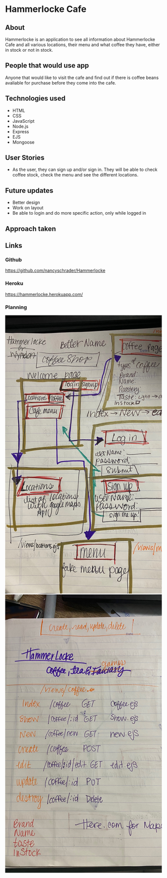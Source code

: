 # Hammerlocke Cafe

## About

Hammerlocke is an application to see all information about Hammerlocke Cafe and all various locations, their menu and what coffee they have, either in stock or not in stock. 

## People that would use app

Anyone that would like to visit the cafe and find out if there is coffee beans avaliable for purchase before they come into the cafe. 

## Technologies used

- HTML
- CSS
- JavaScript
- Node.js
- Express
- EJS
- Mongoose


## User Stories

- As the user, they can sign up and/or sign in. They will be able to check coffee stock, check the menu and see the different locations.

## Future updates

- Better design
- Work on layout
- Be able to login and do more specific action, only while logged in

## Approach taken



## Links

### Github
https://github.com/nancyschrader/Hammerlocke

### Heroku
https://hammerlocke.herokuapp.com/


### Planning

![planning1](/planning1.jpeg)
![planning2](/planning2.jpeg)


